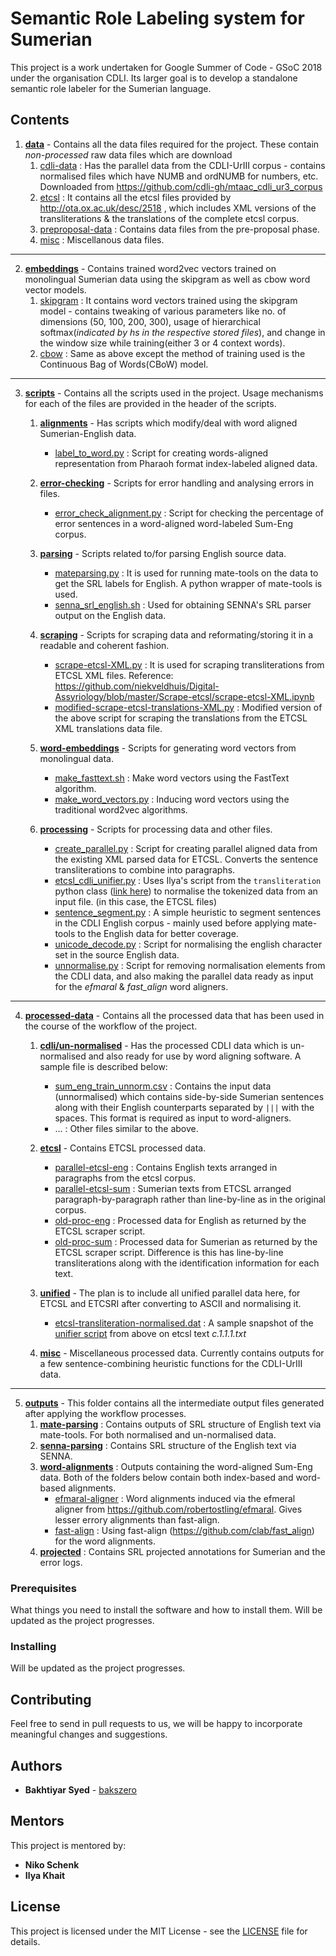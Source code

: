 # Semantic Role Labeling system for Sumerian

This project is a work undertaken for Google Summer of Code - GSoC 2018 under the organisation CDLI.
Its larger goal is to develop a standalone semantic role labeler for the Sumerian language.


## Contents

1. **[data](data)** - Contains all the data files required for the project. These contain _non-processed_ raw data files which are download  
	1. [cdli-data](data/cdli-data) : Has the parallel data from the CDLI-UrIII corpus - contains normalised files which have NUMB and ordNUMB for numbers, etc. Downloaded from https://github.com/cdli-gh/mtaac_cdli_ur3_corpus
	2. [etcsl](data/etcsl) : It contains all the etcsl files provided by http://ota.ox.ac.uk/desc/2518 , which includes XML versions of the transliterations & the translations of the complete etcsl corpus.
	3. [preproposal-data](data/preproposal-data) : Contains data files from the pre-proposal phase.
	4. [misc](data/misc) : Miscellanous data files.
---
2. **[embeddings](embeddings)** - Contains trained word2vec vectors trained on monolingual Sumerian data using the skipgram as well as cbow word vector models.
	1. [skipgram](embeddings/skipgram) : It contains word vectors trained using the skipgram model - contains tweaking of various parameters like no. of dimensions (50, 100, 200, 300), usage of hierarchical softmax(_indicated by _hs_ in the respective stored files_), and change in the window size while training(either 3 or 4 context words). 
	2. [cbow](embeddings/cbow) : Same as above except the method of training used is the Continuous Bag of Words(CBoW) model.
---
3. **[scripts](scripts)** - Contains all the scripts used in the project. Usage mechanisms for each of the files are provided in the header of the scripts.
	1. **[alignments](scripts/alignments)** - Has scripts which modify/deal with word aligned Sumerian-English data.
		* [label_to_word.py](scripts/alignments/label_to_word.py) : Script for creating words-aligned representation from Pharaoh format index-labeled aligned data. 
	2. **[error-checking](scripts/error-checking)** - Scripts for error handling and analysing errors in files.
		* [error_check_alignment.py](scripts/error-checking/error_check_alignment.py) : Script for checking the percentage of error sentences in a word-aligned word-labeled Sum-Eng corpus.
	3. **[parsing](scripts/parsing)** - Scripts related to/for parsing English source data.
		* [mateparsing.py](scripts/parsing/mateparsing.py) : It is used for running mate-tools on the data to get the SRL labels for English. A python wrapper of mate-tools is used.
		* [senna_srl_english.sh](scripts/parsing/senna_srl_english.sh) : Used for obtaining SENNA's SRL parser output on the English data.
	4. **[scraping](scripts/scraping)** - Scripts for scraping data and reformating/storing it in a readable and coherent fashion.
		* [scrape-etcsl-XML.py](scripts/scraping/scrape-etcsl-XML.py) : It is used for scraping transliterations from ETCSL XML files. Reference: https://github.com/niekveldhuis/Digital-Assyriology/blob/master/Scrape-etcsl/scrape-etcsl-XML.ipynb
		* [modified-scrape-etcsl-translations-XML.py](scripts/scraping/modified-scrape-etcsl-translations-XML.py) : Modified version of the above script for scraping the translations from the ETCSL XML translations data file.

	5. **[word-embeddings](scripts/word-embeddings)** - Scripts for generating word vectors from monolingual data.
		* [make_fasttext.sh](scripts/word-embeddings/make_fastttext.sh) : Make word vectors using the FastText algorithm.
		* [make_word_vectors.py](scripts/word-embeddings/make_word_vectors.py) : Inducing word vectors using the traditional word2vec algorithms.

	6. **[processing](scripts/processing)** - Scripts for processing data and other files.
		* [create_parallel.py](scripts/processing/create_parallel.py) : Script for creating parallel aligned data from the existing XML parsed data for ETCSL. Converts the sentence transliterations to combine into paragraphs.
		* [etcsl_cdli_unifier.py](scripts/processing/etcsl_cdli_unifier.py) : Uses Ilya's script from the ```transliteration``` python class ([link here](https://github.com/cdli-gh/mtaac_cdli_ur3_corpus/blob/master/scripts/scripts_translated.py)) to normalise the tokenized data from an input file. (in this case, the ETCSL files)
		* [sentence_segment.py](scripts/processing/sentence_segment.py) : A simple heuristic to segment sentences in the CDLI English corpus - mainly used before applying mate-tools to the English data for better coverage.
		* [unicode_decode.py](scripts/processing/unicode_decode.py) : Script for normalising the english character set in the source English data.
		* [unnormalise.py](scripts/processing/unnormalise.py) : Script for removing normalisation elements from the CDLI data, and also making the parallel data ready as input for the _efmaral_ & _fast_align_ word aligners.
---
4. **[processed-data](processed-data)** - Contains all the processed data that has been used in the course of the workflow of the project.
	1. **[cdli/un-normalised](processed-data/cdli/un-normalised)** - Has the processed CDLI data which is un-normalised and also ready for use by word aligning software. A sample file is described below:
		* [sum_eng_train_unnorm.csv](processed-data/cdli/un-normalised/sum_eng_train_unnorm.csv) : Contains the input data (unnormalised) which contains side-by-side Sumerian sentences along with their English counterparts separated by ``` ||| ``` with the spaces. This format is required as input to word-aligners. 
		* ... : Other files similar to the above.
	2. **[etcsl](processed-data/etcsl)** - Contains ETCSL processed data.
		* [parallel-etcsl-eng](processed-data/etcsl/parallel-etcsl-eng) : Contains English texts arranged in paragraphs from the etcsl corpus.
		* [parallel-etcsl-sum](processed-data/etcsl/parallel-etcsl-sum) : Sumerian texts from ETCSL arranged paragraph-by-paragraph rather than line-by-line as in the original corpus.
		* [old-proc-eng](processed-data/etcsl/old-proc-eng) : Processed data for English as returned by the ETCSL scraper script.
		* [old-proc-sum](processed-data/etcsl/old-proc-sum) : Processed data for Sumerian as returned by the ETCSL scraper script. Difference is this has line-by-line transliterations along with the identification information for each text.

	3. **[unified](processed-data/unified)** - The plan is to include all unified parallel data here, for ETCSL and ETCSRI after converting to ASCII and normalising it.
		* [etcsl-transliteration-normalised.dat](processed-data/etcsl/unified/etcsl-transliteration-normalised.dat) : A sample snapshot of the [unifier script](scripts/processing/etcsl_cdli_unifier.py) from above on etcsl text _c.1.1.1.txt_


	4. **[misc](processed-data/misc)** - Miscellaneous processed data. Currently contains outputs for a few sentence-combining heuristic functions for the CDLI-UrIII data.
---
5. **[outputs](outputs)** - This folder contains all the intermediate output files generated after applying the workflow processes.
	1. **[mate-parsing](outputs/mate-parsing)** : Contains outputs of SRL structure of English text via mate-tools. For both normalised and un-normalised data.
	2. **[senna-parsing](outputs/senna-parsing)** : Contains SRL structure of the English text via SENNA.
	3. **[word-alignments](outputs/word-alignments)** : Outputs containing the word-aligned Sum-Eng data. Both of the folders below contain both index-based and word-based alignments.
		* [efmaral-aligner](outputs/word-alignments/efmaral-aligner) : Word alignments induced via the efmeral aligner from https://github.com/robertostling/efmaral. Gives lesser errory alignments than fast-align.
		* [fast-align](outputs/word-alignments/fast-align) : Using fast-align (https://github.com/clab/fast_align) for the word alignments. 
	4. **[projected](outputs/projected)** : Contains SRL projected annotations for Sumerian and the error logs.


### Prerequisites

What things you need to install the software and how to install them.
Will be updated as the project progresses.


### Installing

Will be updated as the project progresses.


## Contributing

Feel free to send in pull requests to us, we will be happy to incorporate meaningful changes and suggestions.


## Authors

* **Bakhtiyar Syed** - [bakszero](https://github.com/bakszero)

## Mentors

This project is mentored by:

* **Niko Schenk**
* **Ilya Khait**


## License

This project is licensed under the MIT License - see the [LICENSE](LICENSE) file for details.
